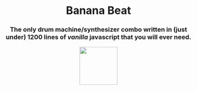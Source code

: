 <p align="center">
<h1 align="center">Banana Beat</h1>
</p>

<p align="center">
  <h3 align="center"> The only drum machine/synthesizer combo written in (just under) 1200 lines of <i>vanilla</i> javascript that you will ever need.</h3>
  </p>

<p align="center">
<img src="https://68.media.tumblr.com/tumblr_mac1m0fkEE1rfjowdo1_500.gif" width="100px"/>
  </p>

